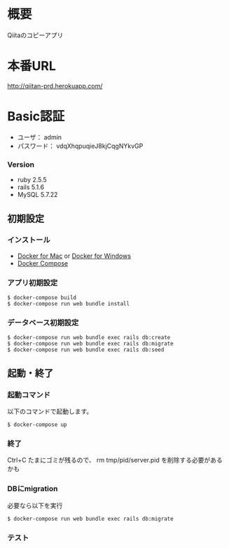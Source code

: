 # 概要
Qiitaのコピーアプリ

# 本番URL
http://qiitan-prd.herokuapp.com/

# Basic認証
- ユーザ： admin
- パスワード： vdqXhqpuqieJ8kjCqgNYkvGP

### Version
- ruby 2.5.5
- rails 5.1.6
- MySQL 5.7.22

## 初期設定

### インストール
- [Docker for Mac](https://www.docker.com/docker-mac) or [Docker for Windows](https://docs.docker.com/docker-for-windows/)
- [Docker Compose](https://docs.docker.com/compose/install/)

### アプリ初期設定
```
$ docker-compose build
$ docker-compose run web bundle install
```

### データベース初期設定
```
$ docker-compose run web bundle exec rails db:create
$ docker-compose run web bundle exec rails db:migrate
$ docker-compose run web bundle exec rails db:seed
```

## 起動・終了

### 起動コマンド

以下のコマンドで起動します。

```
$ docker-compose up
```

### 終了
Ctrl+C
たまにゴミが残るので、  rm tmp/pid/server.pid を削除する必要があるかも

### DBにmigration
必要なら以下を実行
```
$ docker-compose run web bundle exec rails db:migrate
```

### テスト